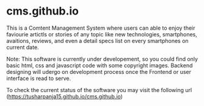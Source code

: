 # cms.github.io


This is a Comtent Management System where users can able to enjoy their faviourie artictls or stories of any topic like new technologies, smartphones, avaitions, reviews, and even a detail specs list on every smartphones on current date.


Note: This software is currently under developement, so you could find only basic html, css and javascript code with some copyright images.
      Backend designing will udergo on development process once the Frontend or user interface is read to serve.
      
      
To check the current status of the software you may visit the following url (https://tusharpanja15.github.io/cms.github.io)
